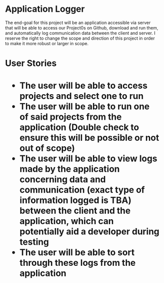 <h1>Application Logger</h1>
The end-goal for this project will be an application accessible via server that will be able to access our Project0s on Github, download and run them, and automatically log communication data between the client and server.  I reserve the right to change the scope and direction of this project in order to make it more robust or larger in scope.

<h1>User Stories<h1>
<ul>
  <li>The user will be able to access projects and select one to run</li>

  <li>The user will be able to run one of said projects from the application (Double check to ensure this will be possible or not out of scope)</li>

  <li>The user will be able to view logs made by the application concerning data and communication (exact type of information logged is TBA) between the client and the application, which can potentially aid a developer during testing</li>

<li>The user will be able to sort through these logs from the application</li>
</ul>

